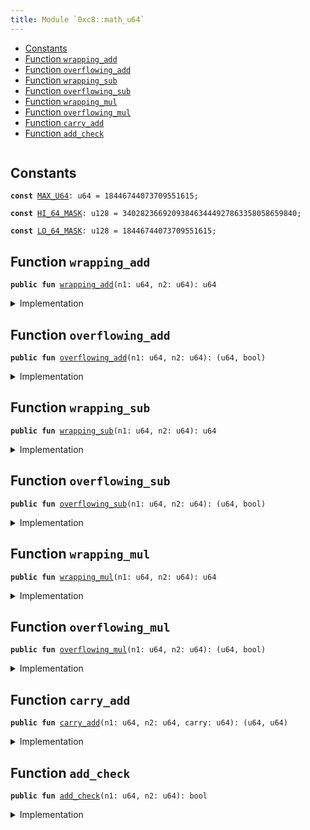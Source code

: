 ```yaml
---
title: Module `0xc8::math_u64`
---
```




-  [Constants](#@Constants_0)
-  [Function `wrapping_add`](#0xc8_math_u64_wrapping_add)
-  [Function `overflowing_add`](#0xc8_math_u64_overflowing_add)
-  [Function `wrapping_sub`](#0xc8_math_u64_wrapping_sub)
-  [Function `overflowing_sub`](#0xc8_math_u64_overflowing_sub)
-  [Function `wrapping_mul`](#0xc8_math_u64_wrapping_mul)
-  [Function `overflowing_mul`](#0xc8_math_u64_overflowing_mul)
-  [Function `carry_add`](#0xc8_math_u64_carry_add)
-  [Function `add_check`](#0xc8_math_u64_add_check)


<pre><code></code></pre>



<a name="@Constants_0"></a>

## Constants


<a name="0xc8_math_u64_MAX_U64"></a>



<pre><code><b>const</b> <a href="../bfc-system/math_u64.md#0xc8_math_u64_MAX_U64">MAX_U64</a>: u64 = 18446744073709551615;
</code></pre>



<a name="0xc8_math_u64_HI_64_MASK"></a>



<pre><code><b>const</b> <a href="../bfc-system/math_u64.md#0xc8_math_u64_HI_64_MASK">HI_64_MASK</a>: u128 = 340282366920938463444927863358058659840;
</code></pre>



<a name="0xc8_math_u64_LO_64_MASK"></a>



<pre><code><b>const</b> <a href="../bfc-system/math_u64.md#0xc8_math_u64_LO_64_MASK">LO_64_MASK</a>: u128 = 18446744073709551615;
</code></pre>



<a name="0xc8_math_u64_wrapping_add"></a>

## Function `wrapping_add`



<pre><code><b>public</b> <b>fun</b> <a href="../bfc-system/math_u64.md#0xc8_math_u64_wrapping_add">wrapping_add</a>(n1: u64, n2: u64): u64
</code></pre>



<details>
<summary>Implementation</summary>


<pre><code><b>public</b> <b>fun</b> <a href="../bfc-system/math_u64.md#0xc8_math_u64_wrapping_add">wrapping_add</a>(n1: u64, n2: u64): u64 {
    <b>let</b> (sum, _) = <a href="../bfc-system/math_u64.md#0xc8_math_u64_overflowing_add">overflowing_add</a>(n1, n2);
    sum
}
</code></pre>



</details>

<a name="0xc8_math_u64_overflowing_add"></a>

## Function `overflowing_add`



<pre><code><b>public</b> <b>fun</b> <a href="../bfc-system/math_u64.md#0xc8_math_u64_overflowing_add">overflowing_add</a>(n1: u64, n2: u64): (u64, bool)
</code></pre>



<details>
<summary>Implementation</summary>


<pre><code><b>public</b> <b>fun</b> <a href="../bfc-system/math_u64.md#0xc8_math_u64_overflowing_add">overflowing_add</a>(n1: u64, n2: u64): (u64, bool) {
    <b>let</b> sum = (n1 <b>as</b> u128) + (n2 <b>as</b> u128);
    <b>if</b> (sum &gt; (<a href="../bfc-system/math_u64.md#0xc8_math_u64_MAX_U64">MAX_U64</a> <b>as</b> u128)) {
        (((sum & <a href="../bfc-system/math_u64.md#0xc8_math_u64_LO_64_MASK">LO_64_MASK</a>) <b>as</b> u64), <b>true</b>)
    } <b>else</b> {
        ((sum <b>as</b> u64), <b>false</b>)
    }
}
</code></pre>



</details>

<a name="0xc8_math_u64_wrapping_sub"></a>

## Function `wrapping_sub`



<pre><code><b>public</b> <b>fun</b> <a href="../bfc-system/math_u64.md#0xc8_math_u64_wrapping_sub">wrapping_sub</a>(n1: u64, n2: u64): u64
</code></pre>



<details>
<summary>Implementation</summary>


<pre><code><b>public</b> <b>fun</b> <a href="../bfc-system/math_u64.md#0xc8_math_u64_wrapping_sub">wrapping_sub</a>(n1: u64, n2: u64): u64 {
    <b>let</b> (result, _) = <a href="../bfc-system/math_u64.md#0xc8_math_u64_overflowing_sub">overflowing_sub</a>(n1, n2);
    result
}
</code></pre>



</details>

<a name="0xc8_math_u64_overflowing_sub"></a>

## Function `overflowing_sub`



<pre><code><b>public</b> <b>fun</b> <a href="../bfc-system/math_u64.md#0xc8_math_u64_overflowing_sub">overflowing_sub</a>(n1: u64, n2: u64): (u64, bool)
</code></pre>



<details>
<summary>Implementation</summary>


<pre><code><b>public</b> <b>fun</b> <a href="../bfc-system/math_u64.md#0xc8_math_u64_overflowing_sub">overflowing_sub</a>(n1: u64, n2: u64): (u64, bool) {
    <b>if</b> (n1 &gt;= n2) {
        ((n1 - n2), <b>false</b>)
    } <b>else</b> {
        ((<a href="../bfc-system/math_u64.md#0xc8_math_u64_MAX_U64">MAX_U64</a> - n2 + n1 + 1), <b>true</b>)
    }
}
</code></pre>



</details>

<a name="0xc8_math_u64_wrapping_mul"></a>

## Function `wrapping_mul`



<pre><code><b>public</b> <b>fun</b> <a href="../bfc-system/math_u64.md#0xc8_math_u64_wrapping_mul">wrapping_mul</a>(n1: u64, n2: u64): u64
</code></pre>



<details>
<summary>Implementation</summary>


<pre><code><b>public</b> <b>fun</b> <a href="../bfc-system/math_u64.md#0xc8_math_u64_wrapping_mul">wrapping_mul</a>(n1: u64, n2: u64): u64 {
    <b>let</b> (m, _) = <a href="../bfc-system/math_u64.md#0xc8_math_u64_overflowing_mul">overflowing_mul</a>(n1, n2);
    m
}
</code></pre>



</details>

<a name="0xc8_math_u64_overflowing_mul"></a>

## Function `overflowing_mul`



<pre><code><b>public</b> <b>fun</b> <a href="../bfc-system/math_u64.md#0xc8_math_u64_overflowing_mul">overflowing_mul</a>(n1: u64, n2: u64): (u64, bool)
</code></pre>



<details>
<summary>Implementation</summary>


<pre><code><b>public</b> <b>fun</b> <a href="../bfc-system/math_u64.md#0xc8_math_u64_overflowing_mul">overflowing_mul</a>(n1: u64, n2: u64): (u64, bool) {
    <b>let</b> m = (n1 <b>as</b> u128) * (n2 <b>as</b> u128);
    (((m & <a href="../bfc-system/math_u64.md#0xc8_math_u64_LO_64_MASK">LO_64_MASK</a>) <b>as</b> u64), (m & <a href="../bfc-system/math_u64.md#0xc8_math_u64_HI_64_MASK">HI_64_MASK</a>) &gt; 0)
}
</code></pre>



</details>

<a name="0xc8_math_u64_carry_add"></a>

## Function `carry_add`



<pre><code><b>public</b> <b>fun</b> <a href="../bfc-system/math_u64.md#0xc8_math_u64_carry_add">carry_add</a>(n1: u64, n2: u64, carry: u64): (u64, u64)
</code></pre>



<details>
<summary>Implementation</summary>


<pre><code><b>public</b> <b>fun</b> <a href="../bfc-system/math_u64.md#0xc8_math_u64_carry_add">carry_add</a>(n1: u64, n2: u64, carry: u64): (u64, u64) {
    <b>assert</b>!(carry &lt;= 1, 0);
    <b>let</b> sum = (n1 <b>as</b> u128) + (n2 <b>as</b> u128) + (carry <b>as</b> u128);
    <b>if</b> (sum &gt; <a href="../bfc-system/math_u64.md#0xc8_math_u64_LO_64_MASK">LO_64_MASK</a>) {
        (((sum & <a href="../bfc-system/math_u64.md#0xc8_math_u64_LO_64_MASK">LO_64_MASK</a>) <b>as</b> u64), 1)
    } <b>else</b> {
        ((sum <b>as</b> u64), 0)
    }
}
</code></pre>



</details>

<a name="0xc8_math_u64_add_check"></a>

## Function `add_check`



<pre><code><b>public</b> <b>fun</b> <a href="../bfc-system/math_u64.md#0xc8_math_u64_add_check">add_check</a>(n1: u64, n2: u64): bool
</code></pre>



<details>
<summary>Implementation</summary>


<pre><code><b>public</b> <b>fun</b> <a href="../bfc-system/math_u64.md#0xc8_math_u64_add_check">add_check</a>(n1: u64, n2: u64): bool {
    (<a href="../bfc-system/math_u64.md#0xc8_math_u64_MAX_U64">MAX_U64</a> - n1 &gt;= n2)
}
</code></pre>



</details>

